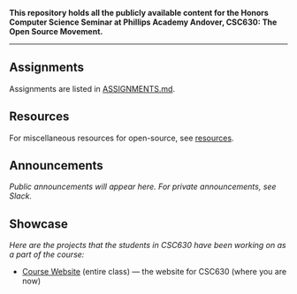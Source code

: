 **This repository holds all the publicly available content for the Honors Computer Science Seminar at Phillips Academy Andover, CSC630: The Open Source Movement.**

---

## Assignments
Assignments are listed in [ASSIGNMENTS.md](/course/ASSIGNMENTS.md).

## Resources
For miscellaneous resources for open-source, see [resources](/resources/resources.md).

## Announcements
*Public announcements will appear here. For private announcements, see Slack.*

## Showcase
*Here are the projects that the students in CSC630 have been working on as a part of the course:*

* [Course Website](https://github.com/nzufelt/open_source_movement_csc630) (entire class) — the website for CSC630 (where you are now)
